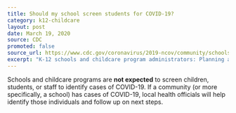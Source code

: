 ```yaml
---
title: Should my school screen students for COVID-19?
category: k12-childcare
layout: post
date: March 19, 2020
source: CDC
promoted: false
source_url: https://www.cdc.gov/coronavirus/2019-ncov/community/schools-childcare/schools-faq.html
excerpt: "K-12 schools and childcare program administrators: Planning and preparedness"
---
```


Schools and childcare programs are **not expected** to screen children, students, or staff to identify cases of COVID-19. If a community (or more specifically, a school) has cases of COVID-19, local health officials will help identify those individuals and follow up on next steps.


